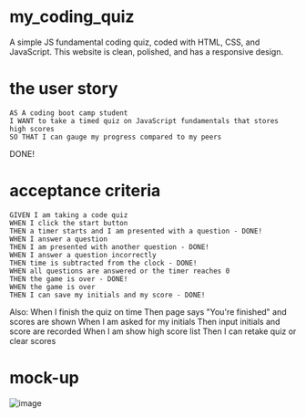 # my_coding_quiz
A simple JS fundamental coding quiz, coded with HTML, CSS, and JavaScript. This website is clean, polished, and has a responsive design.

# the user story
```
AS A coding boot camp student
I WANT to take a timed quiz on JavaScript fundamentals that stores high scores
SO THAT I can gauge my progress compared to my peers
```
DONE!

# acceptance criteria
```
GIVEN I am taking a code quiz
WHEN I click the start button
THEN a timer starts and I am presented with a question - DONE!
WHEN I answer a question
THEN I am presented with another question - DONE!
WHEN I answer a question incorrectly
THEN time is subtracted from the clock - DONE!
WHEN all questions are answered or the timer reaches 0
THEN the game is over - DONE!
WHEN the game is over
THEN I can save my initials and my score - DONE!
```

Also:
When I finish the quiz on time
Then page says "You're finished" and scores are shown
When I am asked for my initials
Then input initials and score are recorded
When I am show high score list
Then I can retake quiz or clear scores

# mock-up
![image](https://user-images.githubusercontent.com/87145391/130270352-e930d538-d096-4d23-9416-eb66fac8d9b2.png)